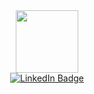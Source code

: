 <div id="header" align="center" style="margin-bottom='100px'">
  <img src="https://media.giphy.com/media/bGgsc5mWoryfgKBx1u/giphy.gif" width="100"/>
</div>
<div id="badges" align="center">
  <a href="https://vk.com/id280986608" target="_blank">
    <img src="https://img.shields.io/badge/VK-blue?style=for-the-badge&logo=linkedin&logoColor=white" alt="LinkedIn Badge"/>
  </a>
</div> 
